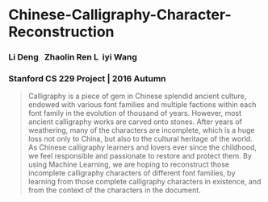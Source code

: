 # Chinese-Calligraphy-Character-Reconstruction
### Li Deng &nbsp; Zhaolin Ren L&nbsp; iyi Wang
### Stanford CS 229 Project | 2016 Autumn

> Calligraphy is a piece of gem in Chinese splendid ancient culture, endowed with various font families and multiple factions within each font family in the evolution of thousand of years. However, most ancient calligraphy works are carved onto stones. After years of weathering, many of the characters are incomplete, which is a huge loss not only to China, but also to the cultural heritage of the world. As Chinese calligraphy learners and lovers ever since the childhood, we feel responsible and passionate to restore and protect them. By using Machine Learning, we are hoping to reconstruct those incomplete calligraphy characters of different font families, by learning from those complete calligraphy characters in existence, and from the context of the characters in the document.

